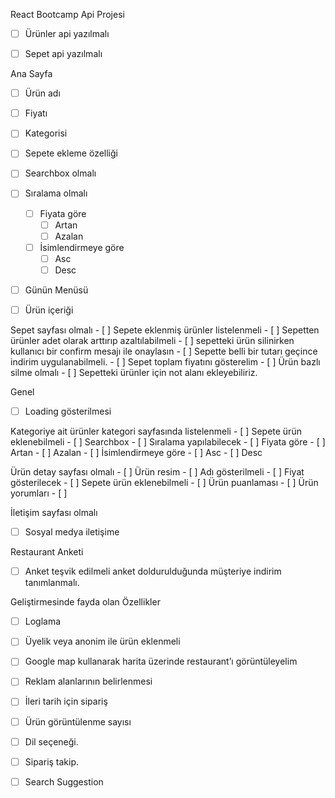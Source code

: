 React Bootcamp Api Projesi

- [ ] Ürünler api yazılmalı
- [ ] Sepet api yazılmalı


Ana Sayfa

- [ ] Ürün adı
- [ ] Fiyatı
- [ ] Kategorisi
- [ ] Sepete ekleme özelliği
- [ ] Searchbox olmalı
- [ ] Sıralama olmalı
    - [ ] Fiyata göre
        - [ ] Artan
        - [ ] Azalan
    - [ ] İsimlendirmeye göre 
        - [ ] Asc
        - [ ] Desc
- [ ] Günün Menüsü
- [ ] Ürün içeriği


Sepet sayfası olmalı
    - [ ] Sepete eklenmiş ürünler listelenmeli
    - [ ] Sepetten ürünler adet olarak arttırıp azaltılabilmeli
    - [ ] sepetteki ürün silinirken kullanıcı bir confirm mesajı ile onaylasın
    - [ ] Sepette belli bir tutarı geçince indirim uygulanabilmeli.
    - [ ] Sepet toplam fiyatını gösterelim
    - [ ] Ürün bazlı silme olmalı
    - [ ] Sepetteki ürünler için not alanı ekleyebiliriz.

Genel
- [ ] Loading gösterilmesi


Kategoriye ait ürünler kategori sayfasında listelenmeli
    - [ ] Sepete ürün eklenebilmeli
    - [ ] Searchbox
    - [ ] Sıralama yapılabilecek
        - [ ] Fiyata göre
            - [ ] Artan
            - [ ] Azalan
        - [ ] İsimlendirmeye göre 
            - [ ] Asc
            - [ ] Desc


Ürün detay sayfası olmalı
    - [ ] Ürün resim
    - [ ] Adı gösterilmeli
    - [ ] Fiyat gösterilecek
    - [ ] Sepete ürün eklenebilmeli
    - [ ] Ürün puanlaması
    - [ ] Ürün yorumları
    - [ ] 

İletişim sayfası olmalı
- [ ] Sosyal medya iletişime

Restaurant Anketi
- [ ] Anket teşvik edilmeli anket doldurulduğunda müşteriye indirim tanımlanmalı.

Geliştirmesinde fayda olan Özellikler
- [ ] Loglama
- [ ] Üyelik veya anonim ile ürün eklenmeli
- [ ] Google map kullanarak harita üzerinde restaurant’ı görüntüleyelim
- [ ] Reklam alanlarının belirlenmesi 
- [ ] İleri tarih için sipariş
- [ ] Ürün görüntülenme sayısı
- [ ] Dil seçeneği.
- [ ] Sipariş takip.
- [ ] Search Suggestion



